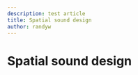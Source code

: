 ```yaml
---
description: test article
title: Spatial sound design
author: randyw
---
```


# Spatial sound design
